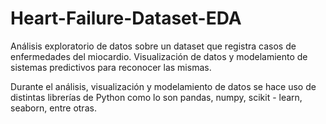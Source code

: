 # Heart-Failure-Dataset-EDA
Análisis exploratorio de datos sobre un dataset que registra casos de enfermedades del miocardio. Visualización de datos y modelamiento de sistemas predictivos para reconocer las mismas.

Durante el análisis, visualización y modelamiento de datos se hace uso de distintas librerías de Python como lo son pandas, numpy, scikit - learn, seaborn, entre otras.
